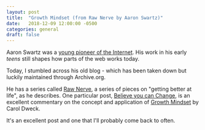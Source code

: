 ```yaml
---
layout: post
title:  "Growth Mindset (from Raw Nerve by Aaron Swartz)"
date:   2018-12-09 12:00:00 -0500
categories: general
draft: false
---
```


Aaron Swartz was a [young pioneer of the Internet](https://www.youtube.com/watch?v=M85UvH0TRPc). His work in his early _teens_ still shapes how parts of the web works today.

Today, I stumbled across his old blog - which has been taken down but luckily maintained through Archive.org.

He has a series called [Raw Nerve](http://archive.is/8uu5x), a series of pieces on "getting better at life", as he describes. One particular post, [Believe you can Change](https://archive.is/u7t8x), is an excellent commentary on the concept and application of [Growth Mindset](http://mindsetonline.com/whatisit/about/index.html) by Carol Dweck. 

It's an excellent post and one that I'll probably come back to often.